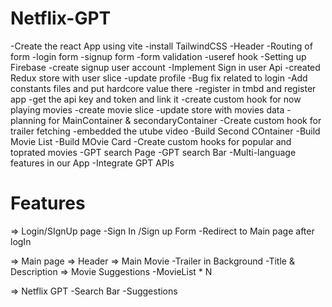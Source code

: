 # Netflix-GPT

 -Create the react App using vite
 -install TailwindCSS
 -Header
 -Routing of form
 -login form
 -signup form
 -form validation
 -useref hook
 -Setting up Firebase
 -create signup user account
 -Implement Sign in user Api
 -created Redux store with user slice
 -update profile
 -Bug fix related to login
 -Add constants files and put hardcore value there
 -register in tmbd and register app
 -get the api key and token and link it
 -create custom hook for now playing movies
 -create movie slice
 -update store with movies data
 -planning for MainContainer & secondaryContainer
 -Create custom hook for trailer fetching 
 -embedded the utube video
 -Build Second COntainer
 -Build Movie List
 -Build MOvie Card
 -Create custom hooks for popular and toprated movies
 -GPT search Page
 -GPT search Bar
 -Multi-language features in our App
 -Integrate GPT APIs


# Features

  => Login/SIgnUp page
   -Sign In /Sign up Form
   -Redirect to Main page after logIn

  => Main page
    => Header
    => Main Movie
     -Trailer in Background
     -Title & Description
    => Movie Suggestions
      -MovieList * N


  => Netflix GPT
    -Search Bar
    -Suggestions